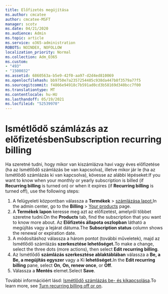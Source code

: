 ```yaml
---
title: Előfizetés megújítása
ms.author: cmcatee
author: cmcatee-MSFT
manager: scotv
ms.date: 04/21/2020
ms.audience: Admin
ms.topic: article
ms.service: o365-administration
ROBOTS: NOINDEX, NOFOLLOW
localization_priority: Normal
ms.collection: Adm_O365
ms.custom:
- "493"
- "1500032"
ms.assetid: 6860563a-b5e9-42f0-aa97-d2d4ed810069
ms.openlocfilehash: bb9750e7a2357254485c938da447b8f3579a77f5
ms.sourcegitcommit: f4866e94918c7b591ad0cd3b58169d340bcc7f00
ms.translationtype: MT
ms.contentlocale: hu-HU
ms.lasthandoff: 05/19/2021
ms.locfileid: "52539970"
---
```

# <a name="subscription-recurring-billing"></a><span data-ttu-id="ed252-102">Ismétlődő számlázás az előfizetésben</span><span class="sxs-lookup"><span data-stu-id="ed252-102">Subscription recurring billing</span></span>

<span data-ttu-id="ed252-103">Ha szeretné tudni, hogy mikor van kiszámlázva  havi vagy éves előfizetése (ha  az Ismétlődő számlázás be van kapcsolva), illetve mikor jár le (ha az Ismétlődő számlázás ki van kapcsolva), kövesse az alábbi lépéseket:</span><span class="sxs-lookup"><span data-stu-id="ed252-103">If you want to know when your monthly or yearly subscription is billed (if **Recurring billing** is turned on) or when it expires (if **Recurring billing** is turned off), use the following steps:</span></span>
  
1. <span data-ttu-id="ed252-104">A felügyeleti központban válassza a **Termékek** \> [számlázása lapot.](https://go.microsoft.com/fwlink/p/?linkid=842054)</span><span class="sxs-lookup"><span data-stu-id="ed252-104">In the admin center, go to the **Billing** \> [Your products](https://go.microsoft.com/fwlink/p/?linkid=842054) page.</span></span>
2. <span data-ttu-id="ed252-105">A **Termékek lapon** keresse meg azt az előfizetést, amelyről többet szeretne tudni.</span><span class="sxs-lookup"><span data-stu-id="ed252-105">On the **Products** tab, find the subscription that you want to know more about.</span></span> <span data-ttu-id="ed252-106">Az **Előfizetés állapota oszlopban** látható a megújítás vagy a lejárat dátuma.</span><span class="sxs-lookup"><span data-stu-id="ed252-106">The **Subscription status** column shows the renewal or expiration date.</span></span>
3. <span data-ttu-id="ed252-107">A módosításhoz válassza a három pontot (további műveletek), majd az Ismétlődő számlázás **szerkesztése lehetőséget.**</span><span class="sxs-lookup"><span data-stu-id="ed252-107">To make a change, select the three dots (more actions), then select **Edit recurring billing**.</span></span>
4. <span data-ttu-id="ed252-108">Az Ismétlődő **számlázás szerkesztése ablaktáblában** válassza a **Be, a** **Be, a megújítás egyszer** vagy a Ki **lehetőséget.**</span><span class="sxs-lookup"><span data-stu-id="ed252-108">In the **Edit recurring billing** pane, select **On**, **On, renew once**, or **Off**.</span></span>
5. <span data-ttu-id="ed252-109">Válassza a **Mentés** elemet.</span><span class="sxs-lookup"><span data-stu-id="ed252-109">Select **Save**.</span></span>

<span data-ttu-id="ed252-110">További információért lásd: [Ismétlődő számlázás be- és kikapcsolása](/microsoft-365/commerce/subscriptions/renew-your-subscription).</span><span class="sxs-lookup"><span data-stu-id="ed252-110">To learn more, see [Turn recurring billing off or on](/microsoft-365/commerce/subscriptions/renew-your-subscription).</span></span>